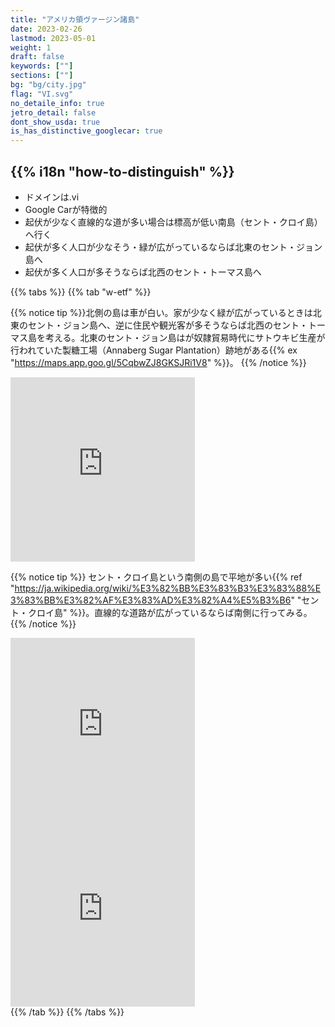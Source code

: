 ```yaml
---
title: "アメリカ領ヴァージン諸島"
date: 2023-02-26
lastmod: 2023-05-01
weight: 1
draft: false
keywords: [""]
sections: [""]
bg: "bg/city.jpg"
flag: "VI.svg"
no_detaile_info: true
jetro_detail: false
dont_show_usda: true
is_has_distinctive_googlecar: true
---
```


<div class="main-desciption country-description">
    <h2 class="section-title">{{% i18n "how-to-distinguish" %}}</h2>
    <ul class="rule-list">
        <li>ドメインは<span class="quiz">.vi</span></li>
        <li>Google Carが特徴的</li>
        <li>起伏が少なく直線的な道が多い場合は標高が低い南島（セント・クロイ島）へ行く</li>
        <li>起伏が多く人口が少なそう・緑が広がっているならば北東のセント・ジョン島へ</li>
        <li>起伏が多く人口が多そうならば北西のセント・トーマス島へ</li>
    </ul>
</div>

{{% tabs %}}
{{% tab "w-etf" %}}

{{% notice tip %}}北側の島は車が白い。家が少なく緑が広がっているときは北東のセント・ジョン島へ、逆に住民や観光客が多そうならば北西のセント・トーマス島を考える。北東のセント・ジョン島はが奴隷貿易時代にサトウキビ生産が行われていた製糖工場（Annaberg Sugar Plantation）跡地がある{{% ex "https://maps.app.goo.gl/5CqbwZJ8GKSJRi1V8" %}}。
{{% /notice %}}
<div class="googlemap-if">
<iframe src="https://www.google.com/maps/embed?pb=!4v1683844706042!6m8!1m7!1s3oeeosUfFRbfnC2iL9uhSQ!2m2!1d18.34326341799792!2d-64.75771262692705!3f282.7956575283312!4f-56.51068544939114!5f0.7820865974627469" width="295" height="295"style="border:0;" allowfullscreen="" loading="lazy" referrerpolicy="no-referrer-when-downgrade"></iframe>
</div>

{{% notice tip %}}
セント・クロイ島という南側の島で平地が多い{{% ref "https://ja.wikipedia.org/wiki/%E3%82%BB%E3%83%B3%E3%83%88%E3%83%BB%E3%82%AF%E3%83%AD%E3%82%A4%E5%B3%B6" "セント・クロイ島" %}}。直線的な道路が広がっているならば南側に行ってみる。
{{% /notice %}}
<div class="googlemap-if">
<iframe src="https://www.google.com/maps/embed?pb=!4v1683468608791!6m8!1m7!1sGJvUrqOoZvfGAUkErhCNag!2m2!1d17.73002531779859!2d-64.74026630160122!3f159.42086040351649!4f-23.777725872264767!5f0.4000000000000002" width="295" height="295" style="border:0;" allowfullscreen="" loading="lazy" referrerpolicy="no-referrer-when-downgrade"></iframe>
<iframe src="https://www.google.com/maps/embed?pb=!4v1683468630595!6m8!1m7!1sDnaDtuUkvFSbifIANbl80w!2m2!1d17.68915204880862!2d-64.86403777173012!3f252.3491155368606!4f-17.452591588437528!5f0.7820865974627469" width="295" height="295" style="border:0;" allowfullscreen="" loading="lazy" referrerpolicy="no-referrer-when-downgrade"></iframe>
</div>
{{% /tab %}}
{{% /tabs %}}